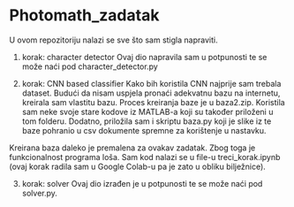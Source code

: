 # Photomath_zadatak

U ovom repozitoriju nalazi se sve što sam stigla napraviti.

1. korak: character detector
  Ovaj dio napravila sam u potpunosti te se može naći pod character_detector.py
  
2. korak: CNN based classifier
  Kako bih koristila CNN najprije sam trebala dataset. Budući da nisam uspjela pronaći adekvatnu bazu na internetu, kreirala sam vlastitu bazu.
  Proces kreiranja baze je u baza2.zip. Koristila sam neke svoje stare kodove iz MATLAB-a koji su također priloženi u tom folderu.
  Dodatno, priložila sam i skriptu baza.py koji je slike iz te baze pohranio u csv dokumente spremne za korištenje u nastavku.
  
  Kreirana baza daleko je premalena za ovakav zadatak. Zbog toga je funkcionalnost programa loša. 
  Sam kod nalazi se u file-u  treci_korak.ipynb (ovaj korak radila sam u Google Colab-u pa je zato u obliku bilježnice).
  
3. korak: solver
  Ovaj dio izrađen je u potpunosti te se može naći pod solver.py.
